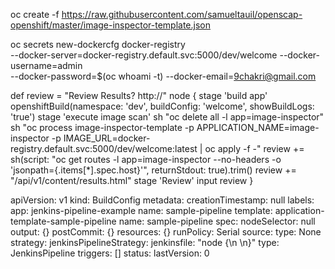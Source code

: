 
oc create -f https://raw.githubusercontent.com/samueltauil/openscap-openshift/master/image-inspector-template.json

oc secrets new-dockercfg docker-registry \
    --docker-server=docker-registry.default.svc:5000/dev/welcome --docker-username=admin \
    --docker-password=$(oc whoami -t) --docker-email=9chakri@gmail.com




def review = "Review Results? http://"
node {
  stage 'build app'
    openshiftBuild(namespace: 'dev', buildConfig: 'welcome', showBuildLogs: 'true')
  stage 'execute image scan'
    sh "oc delete all -l app=image-inspector"
    sh "oc process image-inspector-template -p APPLICATION_NAME=image-inspector -p IMAGE_URL=docker-registry.default.svc:5000/dev/welcome:latest | oc apply -f -"
    review += sh(script: "oc get routes -l app=image-inspector --no-headers -o 'jsonpath={.items[*].spec.host}'", returnStdout: true).trim()
    review += "/api/v1/content/results.html"
  stage 'Review'
    input review
}



apiVersion: v1
kind: BuildConfig
metadata:
  creationTimestamp: null
  labels:
    app: jenkins-pipeline-example
    name: sample-pipeline
    template: application-template-sample-pipeline
  name: sample-pipeline
spec:
  nodeSelector: null
  output: {}
  postCommit: {}
  resources: {}
  runPolicy: Serial
  source:
    type: None
  strategy:
    jenkinsPipelineStrategy:
      jenkinsfile: "node {\n    \n}"
    type: JenkinsPipeline
  triggers: []
status:
  lastVersion: 0
